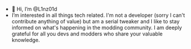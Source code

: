 - 👋 Hi, I’m @L1nz01d
- I’m interested in all things tech related.
I'm not a developer (sorry I can't contribute anything
 of value) but am a serial tweaker and I like 
to stay informed on what's happening in the
modding community. I am deeply grateful for all you devs
 and modders who share your valuable knowledge.

<!---
L1nz01d/L1nz01d is a ✨ special ✨ repository because its `README.md` (this file) appears on your GitHub profile.
You can click the Preview link to take a look at your changes.
--->
